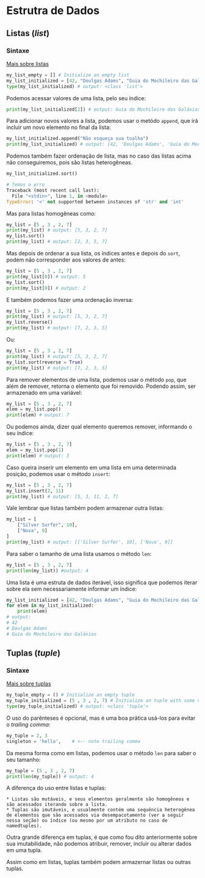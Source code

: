 # Estrutra de Dados

## Listas (_list_)

### Sintaxe

[Mais sobre listas](https://docs.python.org/pt-br/3/tutorial/datastructures.html?highlight=itera#more-on-lists)

```python
my_list_empty = [] # Initialize an empty list
my_list_initialized = [42, "Doulgas Adams", "Guia do Mochileiro das Galáxias"] # Initialize an list with some values
type(my_list_initialized) # output: <class 'list'>
```
Podemos acessar valores de uma lista, pelo seu índice:

```python
print(my_list_initialized[2]) # output: Guia do Mochileiro das Galáxias
```

Para adicionar novos valores a lista, podemos usar o metódo `append`, que irá incluir um novo elemento no final da lista:

```python
my_list_initialized.append("Não esqueça sua toalha")
print(my_list_initialized) # output: [42, 'Doulgas Adams', 'Guia do Mochileiro das Galáxias', 'Não esqueça sua toalha']
```
Podemos também fazer ordenação de lista, mas no caso das listas acima não conseguiremos, pois são listas heterogêneas.

```python
my_list_initialized.sort()

# Temos o erro
Traceback (most recent call last):
  File "<stdin>", line 1, in <module>
TypeError: '<' not supported between instances of 'str' and 'int'
```

Mas para listas homogêneas como:

```python
my_list = [5 , 3 , 2, 7]
print(my_list) # output: [5, 3, 2, 7]
my_list.sort()
print(my_list) # output: [2, 3, 5, 7]
```

Mas depois de ordenar a sua lista, os índices antes e depois do `sort`, podem não corresponder aos valores de antes:

```python
my_list = [5 , 3 , 2, 7]
print(my_list[0]) # output: 5
my_list.sort()
print(my_list[0]) # output: 2
```

E também podemos fazer uma ordenação inversa:

```python
my_list = [5 , 3 , 2, 7]
print(my_list) # output: [5, 3, 2, 7]
my_list.reverse()
print(my_list) # output: [7, 2, 3, 5]
```

Ou:

```python
my_list = [5 , 3 , 2, 7]
print(my_list) # output: [5, 3, 2, 7]
my_list.sort(reverse = True)
print(my_list) # output: [7, 2, 3, 5]
```

Para remover elementos de uma lista, podemos usar o método `pop`, que além de remover, retorna o elemento que foi removido. Podendo assim, ser armazenado em uma variável:

```python
my_list = [5 , 3 , 2, 7]
elem = my_list.pop()
print(elem) # output: 7
```

Ou podemos ainda, dizer qual elemento queremos remover, informando o seu índice:

```python
my_list = [5 , 3 , 2, 7]
elem = my_list.pop(1)
print(elem) # output: 3
```

Caso queira inserir um elemento em uma lista em uma determinada posição, podemos usar o método `insert`:

```python
my_list = [5 , 3 , 2, 7]
my_list.insert(2, 11)
print(my_list) # output: [5, 3, 11, 2, 7]
```

Vale lembrar que listas também podem armazenar outra listas:

```python
my_list = [
    ["Silver Surfer", 10],
    ["Nova", 9]
]
print(my_list) # output: [['Silver Surfer', 10], ['Nova', 9]]
```

Para saber o tamanho de uma lista usamos o método `len`:

```python
my_list = [5 , 3 , 2, 7]
print(len(my_list)) #output: 4
```

Uma lista é uma estruta de dados iterável, isso significa que podemos iterar sobre ela sem necessariamente informar um índice:

```python
my_list_initialized = [42, "Doulgas Adams", "Guia do Mochileiro das Galáxias"]
for elem in my_list_initialized:
    print(elem)
# output:
# 42
# Doulgas Adams
# Guia do Mochileiro das Galáxias
```

## Tuplas (_tuple_)

### Sintaxe

[Mais sobre tuplas](https://docs.python.org/pt-br/3/tutorial/datastructures.html?highlight=itera#tuples-and-sequences)

```python
my_tuple_empty = () # Initialize an empty tuple
my_tuple_initialized = (5 , 3 , 2, 7) # Initialize an tuple with some values
type(my_tuple_initialized) # output: <class 'tuple'>
```
O uso do parênteses é opcional, mas é uma boa prática usá-los para evitar o _trailing comma_:

```python
my_tuple = 2, 3
singleton = 'hello',    # <-- note trailing comma
```
Da mesma forma como em listas, podemos usar o método `len` para saber o seu tamanho:

```python
my_tuple = (5 , 3 , 2, 7)
print(len(my_tuple)) # output: 4
```
A diferença do uso entre listas e tuplas:

    * Listas são mutáveis, e seus elementos geralmente são homogêneos e são acessados iterando sobre a lista.
    * Tuplas são imutáveis, e usualmente contém uma sequência heterogênea de elementos que são acessados via desempacotamento (ver a seguir nessa seção) ou índice (ou mesmo por um atributo no caso de namedtuples).

Outra grande diferença em tuplas, é que como fou dito anteriormente sobre sua imutabilidade, não podemos atribuir, remover, incluir ou alterar dados em uma tupla.

Assim como em listas, tuplas também podem armazernar listas ou outras tuplas.
